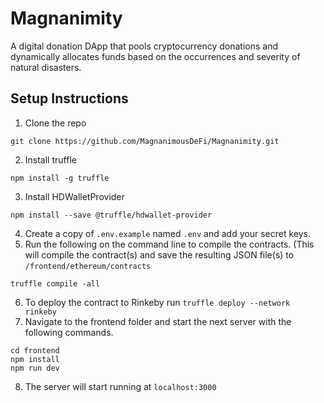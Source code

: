 # Magnanimity
A digital donation DApp that pools cryptocurrency donations and dynamically allocates funds based on the occurrences and severity of natural disasters.

## Setup Instructions

1. Clone the repo
```
git clone https://github.com/MagnanimousDeFi/Magnanimity.git
```

2. Install truffle
```
npm install -g truffle
```

3. Install HDWalletProvider
```
npm install --save @truffle/hdwallet-provider
```
4. Create a copy of `.env.example` named `.env` and add your secret keys.
5. Run the following on the command line to compile the contracts. (This will compile the contract(s) and save the resulting JSON file(s) to `/frontend/ethereum/contracts`
```
truffle compile -all
```

6. To deploy the contract to Rinkeby run `truffle deploy --network rinkeby`
7. Navigate to the frontend folder and start the next server with the following commands.
```
cd frontend
npm install
npm run dev
```
8. The server will start running at `localhost:3000`

